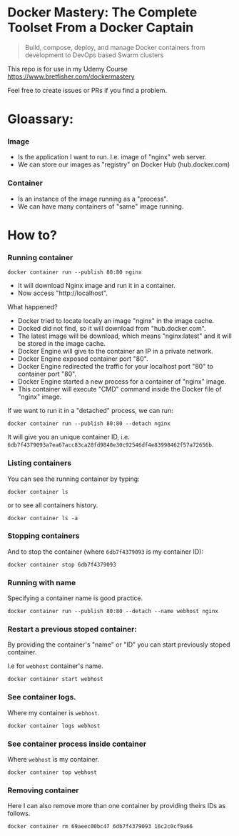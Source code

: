 # Docker Mastery: The Complete Toolset From a Docker Captain

> Build, compose, deploy, and manage Docker containers from development to DevOps based Swarm clusters

This repo is for use in my Udemy Course https://www.bretfisher.com/dockermastery

Feel free to create issues or PRs if you find a problem.


# Gloassary:

### Image

- Is the application I want to run. I.e. image of "nginx" web server.
- We can store our images as "registry" on Docker Hub (hub.docker.com)

### Container

- Is an instance of the image running as a "process".
- We can have many containers of "same" image running.

# How to?

### Running container

```
docker container run --publish 80:80 nginx
```

- It will download Nginx image and run it in a container. 
- Now access "http://localhost".

What happened?

- Docker tried to locate locally an image "nginx" in the image cache.
- Docked did not find, so it will download from "hub.docker.com".
- The latest image will be download, which means "nginx:latest" and it will be stored in the image cache.
- Docker Engine will give to the container an IP in a private network.
- Docker Engine exposed container port "80".
- Docker Engine redirected the traffic for your localhost port "80" to container port "80".
- Docker Engine started a new process for a container of "nginx" image.
- This container will execute "CMD" command inside the Docker file of "nginx" image.


If we want to run it in a "detached" process, we can run:

```
docker container run --publish 80:80 --detach nginx
```

It will give you an unique container ID, i.e. `6db7f4379093a7ea67acc83ca28fd9840e30c92546df4e83998462f57a72656b`.

### Listing containers

You can see the running container by typing:

```
docker container ls
```

or to see all containers history.

```
docker container ls -a
```

### Stopping containers

And to stop the container (where `6db7f4379093` is my container ID):

```
docker container stop 6db7f4379093
```

### Running with name

Specifying a container name is good practice.


```
docker container run --publish 80:80 --detach --name webhost nginx
```

### Restart a previous stoped container: 

By providing the container's "name" or "ID" you can start previously stoped container. 

I.e for `webhost` container's name.

```
docker container start webhost
```

### See container logs.

Where my container is `webhost`.

```
docker container logs webhost
```

### See container process inside container

Where `webhost` is my container.

```
docker container top webhost
```

### Removing container

Here I can also remove more than one container by providing theirs IDs as follows.

```
docker container rm 69aeec00bc47 6db7f4379093 16c2c0cf9a66
```
